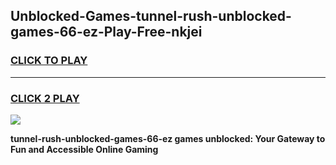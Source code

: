 
## Unblocked-Games-tunnel-rush-unblocked-games-66-ez-Play-Free-nkjei
<h3>
<a href="https://premium76.site?title=tunnel-rush-unblocked-games-66-ez&ref=18A1">CLICK TO PLAY</a></h3>
<hr>

<h3>
<a href="https://premium76.site?title=tunnel-rush-unblocked-games-66-ez&ref=18A1">CLICK 2 PLAY</a>
  
</h3>

<a href="https://premium76.site?title=tunnel-rush-unblocked-games-66-ez&ref=18A1"><img src="https://clearcache.store/games.png"></a>


**tunnel-rush-unblocked-games-66-ez games unblocked: Your Gateway to Fun and Accessible Online Gaming**
